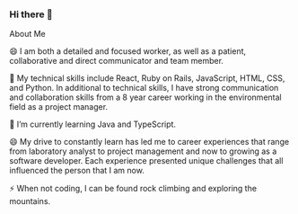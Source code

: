### Hi there 👋

About Me

😄 I am both a detailed and focused worker, as well as a patient, collaborative and direct communicator and team member.

🔭 My technical skills include React, Ruby on Rails, JavaScript, HTML, CSS, and Python. In additional to technical skills, I have strong communication and collaboration skills from a 8 year career working in the environmental field as a project manager.

🌱 I’m currently learning Java and TypeScript.

😄 My drive to constantly learn has led me to career experiences that range from laboratory analyst to project management and now to growing as a software developer. Each experience presented unique challenges that all influenced the person that I am now. 

⚡ When not coding, I can be found rock climbing and exploring the mountains.

<!--
**tewkesburyd/tewkesburyd** is a ✨ _special_ ✨ repository because its `README.md` (this file) appears on your GitHub profile.

Here are some ideas to get you started:

- 🔭 I’m currently working on ...
- 🌱 I’m currently learning ...
- 👯 I’m looking to collaborate on ...
- 🤔 I’m looking for help with ...
- 💬 Ask me about ...
- 📫 How to reach me: ...
- 😄 Pronouns: ...
- ⚡ Fun fact: ...
-->
